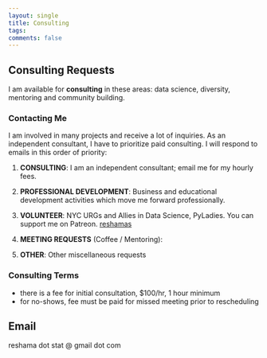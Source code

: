 ```yaml
---
layout: single
title: Consulting
tags: 
comments: false
---
```


## Consulting Requests

I am available for **consulting** in these areas:  data science, diversity, mentoring and community building.  

### Contacting Me

I am involved in many projects and receive a lot of inquiries.  As an independent consultant, I have to prioritize paid consulting.  I will respond to emails in this order of priority:

1.  **CONSULTING**:  I am an independent consultant; email me for my hourly fees.

2.  **PROFESSIONAL DEVELOPMENT**:  Business and educational development activities which move me forward professionally.

3.  **VOLUNTEER**:  NYC URGs and Allies in Data Science, PyLadies.  You can support me on Patreon.  [reshamas](https://www.patreon.com/reshamas) 
 
4.  **MEETING REQUESTS** (Coffee / Mentoring):  

5.  **OTHER**:  Other miscellaneous requests

### Consulting Terms

- there is a fee for initial consultation, $100/hr, 1 hour minimum
- for no-shows, fee must be paid for missed meeting prior to rescheduling


## Email

reshama dot stat @ gmail dot com 

